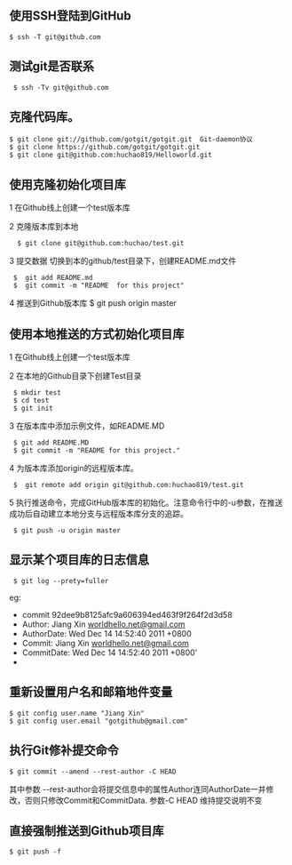 	
## 使用SSH登陆到GitHub
	$ ssh -T git@github.com 
 
## 测试git是否联系
     $ ssh -Tv git@github.com
 
## 克隆代码库。
    $ git clone git://github.com/gotgit/gotgit.git  Git-daemon协议
    $ git clone https://github.com/gotgit/gotgit.git
    $ git clone git@github.com:huchao819/Helloworld.git
 
## 使用克隆初始化项目库
   1 在Github线上创建一个test版本库
   
   2 克隆版本库到本地
   
      $ git clone git@github.com:huchao/test.git 
      
   3 提交数据  切换到本的github/test目录下，创建README.md文件
   
     $  git add README.md
     $  git commit -m "README  for this project"
     
   4 推送到Github版本库
     $ git push origin master

 ## 使用本地推送的方式初始化项目库
 
   1 在Github线上创建一个test版本库
   
   2 在本地的Github目录下创建Test目录
   
     $ mkdir test
     $ cd test
     $ git init
     
   3 在版本库中添加示例文件，如README.MD
   
     $ git add README.MD
     $ git commit -m "README for this project."
     
   4 为版本库添加origin的远程版本库。
   
     $  git remote add origin git@github.com:huchao819/test.git
     
   5  执行推送命令，完成GitHub版本库的初始化。注意命令行中的-u参数，在推送成功后自动建立本地分支与远程版本库分支的追踪。
   
     $ git push -u origin master
     
 
 ##  显示某个项目库的日志信息
 
     $ git log --prety=fuller
  eg: 
  * commit 92dee9b8125afc9a606394ed463f9f264f2d3d58
  * Author:     Jiang Xin <worldhello.net@gmail.com>
  * AuthorDate: Wed Dec 14 14:52:40 2011 +0800
  * Commit:     Jiang Xin <worldhello.net@gmail.com>
  * CommitDate: Wed Dec 14 14:52:40 2011 +0800'
  * 
 
 ##  重新设置用户名和邮箱地件变量

    $ git config user.name "Jiang Xin"
    $ git config user.email "gotgithub@gmail.com"
    
## 执行Git修补提交命令
    
    $ git commit --amend --rest-author -C HEAD
    
  其中参数 --rest-author会将提交信息中的属性Author连同AuthorDate一并修改，否则只修改Commit和CommitData.
  参数-C HEAD 维持提交说明不变
  
## 直接强制推送到Github项目库
    $ git push -f 
 
   
